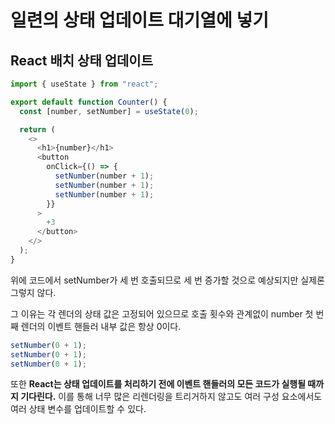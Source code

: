 # 일련의 상태 업데이트 대기열에 넣기

## React 배치 상태 업데이트

```javascript
import { useState } from "react";

export default function Counter() {
  const [number, setNumber] = useState(0);

  return (
    <>
      <h1>{number}</h1>
      <button
        onClick={() => {
          setNumber(number + 1);
          setNumber(number + 1);
          setNumber(number + 1);
        }}
      >
        +3
      </button>
    </>
  );
}
```

위에 코드에서 setNumber가 세 번 호출되므로 세 번 증가할 것으로 예상되지만 실제론 그렇지 않다.

그 이유는 각 렌더의 상태 값은 고정되어 있으므로 호출 횟수와 관계없이 number 첫 번째 렌더의 이벤트 핸들러 내부 값은 항상 0이다.

```javascript
setNumber(0 + 1);
setNumber(0 + 1);
setNumber(0 + 1);
```

또한 **React는 상태 업데이트를 처리하기 전에 이벤트 핸들러의 모든 코드가 실행될 때까지 기다린다.** 이를 통해 너무 많은 리렌더링을 트리거하지 않고도 여러 구성 요소에서도 여러 상태 변수를 업데이트할 수 있다.

